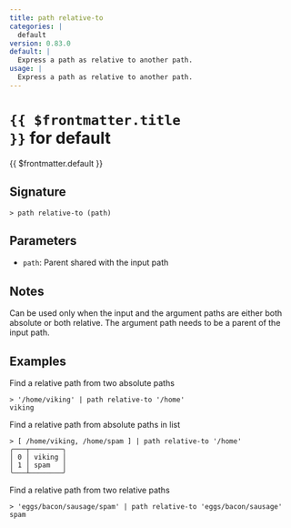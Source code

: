 ```yaml
---
title: path relative-to
categories: |
  default
version: 0.83.0
default: |
  Express a path as relative to another path.
usage: |
  Express a path as relative to another path.
---
```


# <code>{{ $frontmatter.title }}</code> for default

<div class='command-title'>{{ $frontmatter.default }}</div>

## Signature

```> path relative-to (path)```

## Parameters

 -  `path`: Parent shared with the input path

## Notes
Can be used only when the input and the argument paths are either both
absolute or both relative. The argument path needs to be a parent of the input
path.
## Examples

Find a relative path from two absolute paths
```shell
> '/home/viking' | path relative-to '/home'
viking
```

Find a relative path from absolute paths in list
```shell
> [ /home/viking, /home/spam ] | path relative-to '/home'
╭───┬────────╮
│ 0 │ viking │
│ 1 │ spam   │
╰───┴────────╯

```

Find a relative path from two relative paths
```shell
> 'eggs/bacon/sausage/spam' | path relative-to 'eggs/bacon/sausage'
spam
```
